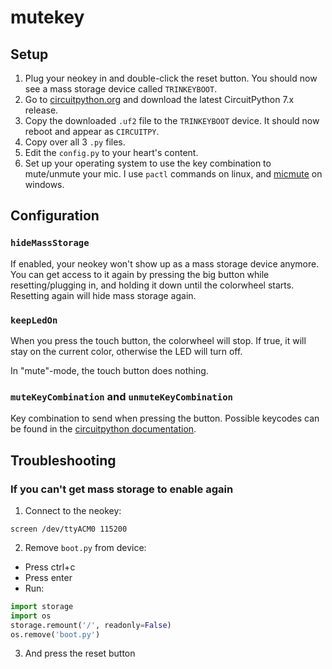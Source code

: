 # mutekey

## Setup

1. Plug your neokey in and double-click the reset button. You should now see a mass storage device called `TRINKEYBOOT`.
2. Go to [circuitpython.org](https://circuitpython.org/board/adafruit_neokey_trinkey_m0/) and download the latest CircuitPython 7.x release.
3. Copy the downloaded `.uf2` file to the `TRINKEYBOOT` device. It should now reboot and appear as `CIRCUITPY`.
4. Copy over all 3 `.py` files.
5. Edit the `config.py` to your heart's content.
6. Set up your operating system to use the key combination to mute/unmute your mic. I use `pactl` commands on linux, and [micmute](https://github.com/Anc813/MicMute) on windows.


## Configuration

### `hideMassStorage`

If enabled, your neokey won't show up as a mass storage device anymore.
You can get access to it again by pressing the big button while resetting/plugging in,
and holding it down until the colorwheel starts.
Resetting again will hide mass storage again.

### `keepLedOn`

When you press the touch button, the colorwheel will stop.
If true, it will stay on the current color, otherwise the LED will turn off.

In "mute"-mode, the touch button does nothing.

### `muteKeyCombination` and `unmuteKeyCombination`

Key combination to send when pressing the button.
Possible keycodes can be found in the [circuitpython documentation](https://docs.circuitpython.org/projects/hid/en/latest/_modules/adafruit_hid/keycode.html).


## Troubleshooting

### If you can't get mass storage to enable again

1. Connect to the neokey:

```shell
screen /dev/ttyACM0 115200
```

2. Remove `boot.py` from device:

* Press ctrl+c
* Press enter
* Run:
```python
import storage
import os
storage.remount('/', readonly=False)
os.remove('boot.py')
```

3. And press the reset button
